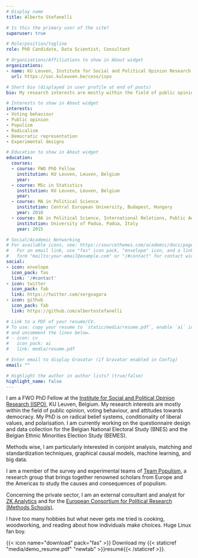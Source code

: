 ```yaml
---
# Display name
title: Alberto Stefanelli

# Is this the primary user of the site?
superuser: true

# Role/position/tagline
role: PhD Candidate, Data Scientist, Consultant

# Organizations/Affiliations to show in About widget
organizations:
- name: KU Leuven, Institute for Social and Political Opinion Research (ISPO)
  url: https://soc.kuleuven.be/ceso/ispo

# Short bio (displayed in user profile at end of posts)
bio: My research interests are mostly within the field of public opinion, voting behaviour, and attitudes towards democracy.

# Interests to show in About widget
interests:
- Voting behaviour
- Public opinion
- Populism
- Radicalism
- Democratic representation
- Experimental designs

# Education to show in About widget
education:
  courses:
  - course: FWO PhD Fellow
    institution: KU Leuven, Leuven, Belgium
    year: 
  - course: MSc in Statistics
    institution: KU Leuven, Leuven, Belgium
    year: 
  - course: MA in Political Science
    institution: Central European University, Budapest, Hungary
    year: 2018
  - course: BA in Political Science, International Relations, Public Administration
    institution: University of Padua, Padua, Italy
    year: 2015

# Social/Academic Networking
# For available icons, see: https://sourcethemes.com/academic/docs/page-builder/#icons
#   For an email link, use "fas" icon pack, "envelope" icon, and a link in the
#   form "mailto:your-email@example.com" or "/#contact" for contact widget.
social:
- icon: envelope
  icon_pack: fas
  link: '/#contact'
- icon: twitter
  icon_pack: fab
  link: https://twitter.com/sergsagara
- icon: github
  icon_pack: fab
  link: https://github.com/albertostefanelli

# Link to a PDF of your resume/CV.
# To use: copy your resume to `static/media/resume.pdf`, enable `ai` icons in `params.toml`, 
# and uncomment the lines below.
# - icon: cv
#   icon_pack: ai
#   link: media/resume.pdf

# Enter email to display Gravatar (if Gravatar enabled in Config)
email: ""

# Highlight the author in author lists? (true/false)
highlight_name: false
---
```



I am a FWO PhD Fellow at the [Institute for Social and Political Opinion Research (ISPO)](https://soc.kuleuven.be/ceso/ispo), KU Leuven, Belgium. My research interests are mostly within the field of public opinion, voting behaviour, and attitudes towards democracy. My PhD is on radical belief systems, conditionality of liberal values, and polarisation. I am currently working on the questionnaire design and data collection for the Belgian National Electoral Study (BNES) and the Belgian Ethnic Minorities Election Study (BEMES).

Methods wise, I am particularly interested in conjoint analysis, matching and standardization techniques, graphical causal models, machine learning, and big data. 

I am a member of the survey and experimental teams of [Team Populism](http://www.teampopulism.com/), a research group that brings together renowned scholars from Europe and the Americas to study the causes and consequences of populism.

Concerning the private sector, I am an external consultant and analyst for [ZK Analytics](http://www.zkanalytics.com/) and for the [European Consortium for Political Research (Methods Schools)](https://ecpr.eu/Events/EventTypeDetails.aspx?EventTypeID=5). 

I have too many hobbies but what never gets me tried is cooking, woodworking, and reading about how individuals make choices. Huge Linux fan boy. 

{{< icon name="download" pack="fas" >}} Download my {{< staticref "media/demo_resume.pdf" "newtab" >}}resumé{{< /staticref >}}.
